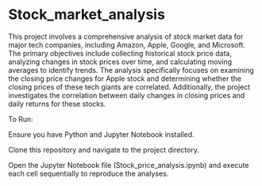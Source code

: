 # Stock_market_analysis

This project involves a comprehensive analysis of stock market data for major tech companies, including Amazon, Apple, Google, and Microsoft. The primary objectives include collecting historical stock price data, analyzing changes in stock prices over time, and calculating moving averages to identify trends. The analysis specifically focuses on examining the closing price changes for Apple stock and determining whether the closing prices of these tech giants are correlated. Additionally, the project investigates the correlation between daily changes in closing prices and daily returns for these stocks.

To Run:

Ensure you have Python and Jupyter Notebook installed.

Clone this repository and navigate to the project directory.

Open the Jupyter Notebook file (Stock_price_analysis.ipynb) and execute each cell sequentially to reproduce the analyses.
